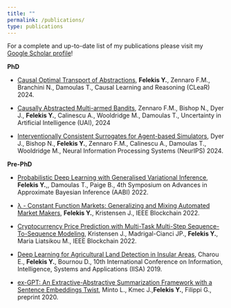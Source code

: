 ```yaml
---
title: "" 
permalink: /publications/
type: publications
---
```

For a complete and up-to-date list of my publications please visit my [Google Scholar profile](https://scholar.google.com/citations?user=Zfe9QCAAAAAJ&hl=en&oi=ao)!

**PhD**

* [Causal Optimal Transport of Abstractions](https://proceedings.mlr.press/v236/felekis24a/felekis24a.pdf), **Felekis Y.**, Zennaro F.M., Branchini N., Damoulas T., Causal Learning and Reasoning (CLeaR) 2024. 

* [Causally Abstracted Multi-armed Bandits](https://arxiv.org/pdf/2404.17493), Zennaro F.M., Bishop N., Dyer J., **Felekis Y.**, Calinescu A., Wooldridge M., Damoulas T., Uncertainty in Artificial Intelligence (UAI), 2024

* [Interventionally Consistent Surrogates for Agent-based Simulators](https://arxiv.org/pdf/2312.11158.pdf), Dyer J., Bishop N., **Felekis Y.**, Zennaro F.M., Calinescu A., Damoulas T., Wooldridge M., Neural Information Processing Systems (NeurIPS) 2024.

**Pre-PhD**

* [Probabilistic Deep Learning with Generalised Variational Inference](https://openreview.net/pdf?id=L_jGauvvbu0), **Felekis Y.**,, Damoulas T., Paige B., 4th Symposium on Advances in Approximate Bayesian Inference (AABI) 2022.

* [λ - Constant Function Markets: Generalizing and Mixing Automated Market Makers](https://ieeexplore.ieee.org/document/9881841), **Felekis Y.**, Kristensen J., IEEE Blockchain 2022.
  
* [Cryptocurrency Price Prediction with Multi-Task Multi-Step Sequence-To-Sequence Modeling](https://ieeexplore.ieee.org/document/9881849), Kristensen J., Madrigal-Cianci JP., **Felekis Y.**, Maria Liatsikou M., IEEE Blockchain 2022.

* [Deep Learning for Agricultural Land Detection in Insular Areas](https://ieeexplore.ieee.org/document/8900670), Charou E., **Felekis Y.**, Bournou D., 10th International Conference on Information, Intelligence, Systems and Applications (IISA) 2019.
  
* [ex-GPT: An Extractive-Abstractive Summarization Framework with a Sentence Embeddings Twist](https://github.com/LorenzoMinto/ex-GPT-Summarizer/blob/master/GPTe__An_extractive_abstractive_summarization_framework.pdf), Minto L., Kmec J.,**Felekis Y.**, Filippi G., preprint 2020.
